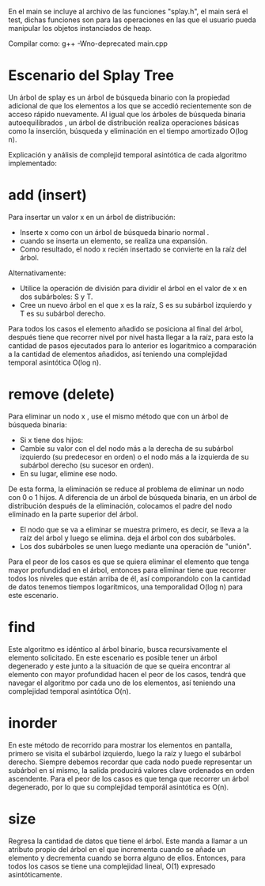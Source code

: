 En el main se incluye al archivo de las funciones "splay.h", el main será el test, dichas funciones son para las operaciones en las que el usuario pueda manipular los objetos instanciados de heap.

Compilar como: g++ -Wno-deprecated main.cpp

# Escenario del Splay Tree

Un árbol de splay es un árbol de búsqueda binario con la propiedad adicional de que los elementos a los que se accedió recientemente son de acceso rápido nuevamente. Al igual que los árboles de búsqueda binaria autoequilibrados , un árbol de distribución realiza operaciones básicas como la inserción, búsqueda y eliminación en el tiempo amortizado O(log n).

Explicación y análisis de complejid temporal asintótica de cada algoritmo implementado:

# add (insert)

Para insertar un valor x en un árbol de distribución:
* Inserte x como con un árbol de búsqueda binario normal .
* cuando se inserta un elemento, se realiza una expansión.
* Como resultado, el nodo x recién insertado se convierte en la raíz del árbol.

Alternativamente:
* Utilice la operación de división para dividir el árbol en el valor de x en dos subárboles: S y T.
* Cree un nuevo árbol en el que x es la raíz, S es su subárbol izquierdo y T es su subárbol derecho.

Para todos los casos el elemento añadido se posiciona al final del árbol, después tiene que recorrer nivel por nivel hasta llegar a la raíz, para esto la cantidad de pasos ejecutados para lo anterior es logaritmico a comparación a la cantidad de elementos añadidos, así teniendo una complejidad temporal asintótica O(log n).

# remove (delete)

Para eliminar un nodo x , use el mismo método que con un árbol de búsqueda binaria:
* Si x tiene dos hijos:
* Cambie su valor con el del nodo más a la derecha de su subárbol izquierdo (su predecesor en orden) o el nodo más a la izquierda de su subárbol derecho (su sucesor en orden).
* En su lugar, elimine ese nodo.

De esta forma, la eliminación se reduce al problema de eliminar un nodo con 0 o 1 hijos. A diferencia de un árbol de búsqueda binaria, en un árbol de distribución después de la eliminación, colocamos el padre del nodo eliminado en la parte superior del árbol.
* El nodo que se va a eliminar se muestra primero, es decir, se lleva a la raíz del árbol y luego se elimina. deja el árbol con dos subárboles.
* Los dos subárboles se unen luego mediante una operación de "unión".

Para el peor de los casos es que se quiera eliminar el elemento que tenga mayor profundidad en el árbol, entonces para eliminar tiene que recorrer todos los niveles que están arriba de él, así comporandolo con la cantidad de datos tenemos tiempos logarítmicos, una temporalidad O(log n) para este escenario.

# find

Este algoritmo es idéntico al árbol binario, busca recursivamente el elemento solicitado. En este escenario es posible tener un árbol degenerado y este junto a la situación de que se queira encontrar al elemento con mayor profundidad hacen el peor de los casos, tendrá que navegar el algoritmo por cada uno de los elementos, así teniendo una complejidad temporal asintótica O(n).

# inorder

En este método de recorrido para mostrar los elementos en pantalla, primero se visita el subárbol izquierdo, luego la raíz y luego el subárbol derecho. Siempre debemos recordar que cada nodo puede representar un subárbol en sí mismo, la salida producirá valores clave ordenados en orden ascendente. Para el peor de los casos es que tenga que recorrer un árbol degenerado, por lo que su complejidad temporál asintótica es O(n).

# size

Regresa la cantidad de datos que tiene el árbol. Este manda a llamar a un atributo propio del árbol en el que incrementa cuando se añade un elemento y decrementa cuando se borra alguno de ellos. Entonces, para todos los casos se tiene una complejidad lineal, O(1) expresado asintóticamente.

